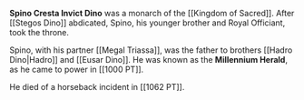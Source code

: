 **Spino Cresta Invict Dino** was a monarch of the [[Kingdom of Sacred]]. After [[Stegos Dino]] abdicated, Spino, his younger brother and Royal Officiant, took the throne.

Spino, with his partner [[Megal Triassa]], was the father to brothers [[Hadro Dino|Hadro]] and [[Eusar Dino]]. He was known as the **Millennium Herald**, as he came to power in [[1000 PT]].

He died of a horseback incident in [[1062 PT]].